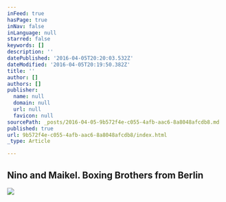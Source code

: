 ```yaml
---
inFeed: true
hasPage: true
inNav: false
inLanguage: null
starred: false
keywords: []
description: ''
datePublished: '2016-04-05T20:20:03.532Z'
dateModified: '2016-04-05T20:19:50.382Z'
title: ''
author: []
authors: []
publisher:
  name: null
  domain: null
  url: null
  favicon: null
sourcePath: _posts/2016-04-05-9b572f4e-c055-4afb-aac6-8a8048afcdb8.md
published: true
url: 9b572f4e-c055-4afb-aac6-8a8048afcdb8/index.html
_type: Article

---
```

## Nino and Maikel. Boxing Brothers from Berlin
![](https://the-grid-user-content.s3-us-west-2.amazonaws.com/fc29464e-aaf6-483c-88e2-07023a917f1c.jpg)